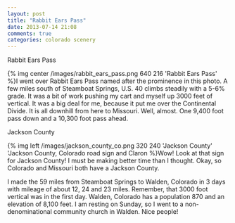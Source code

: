 ```yaml
---
layout: post
title: "Rabbit Ears Pass"
date: 2013-07-14 21:08
comments: true
categories: colorado scenery
---
```

Rabbit Ears Pass

{% img center /images/rabbit_ears_pass.png 640 216 'Rabbit Ears Pass' %}I went over Rabbit Ears Pass named after the prominence in this photo.  A few miles south of Steamboat Springs, U.S. 40 climbs steadily with a 5-6% grade.  It was a bit of work pushing my cart and myself up 3000 feet of vertical.  It was a big deal for me, because it put me over the Continental Divide.  It is all downhill from here to Missouri.  Well, almost.  One 9,400 foot pass down and a 10,300 foot pass ahead.  

Jackson County

{% img left /images/jackson_county_co.png 320 240 'Jackson County' 'Jackson County, Colorado road sign and Claron %}Wow!  Look at that sign for Jackson County!  I must be making better time than I thought.  Okay, so Colorado and Missouri both have a Jackson County.  

I made the 59 miles from Steamboat Springs to Walden, Colorado in 3 days with mileage of about 12, 24 and 23 miles.  Remember, that 3000 foot vertical was in the first day.  Walden, Colorado has a population 870 and an elevation of 8,100 feet.  I am resting on Sunday, so I went to a non-denominational community church in Walden.  Nice people!